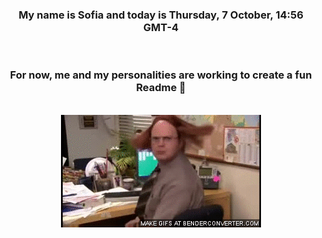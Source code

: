 


<div align="center">
<h3 >My name is Sofia and today is Thursday, 7 October, 14:56 GMT-4</h3><br>
<h3 >For now, me and my personalities are working to create a fun Readme 👋
</h3><br>
<img src='img/dwight.gif' alt='working...'/>
</div>
